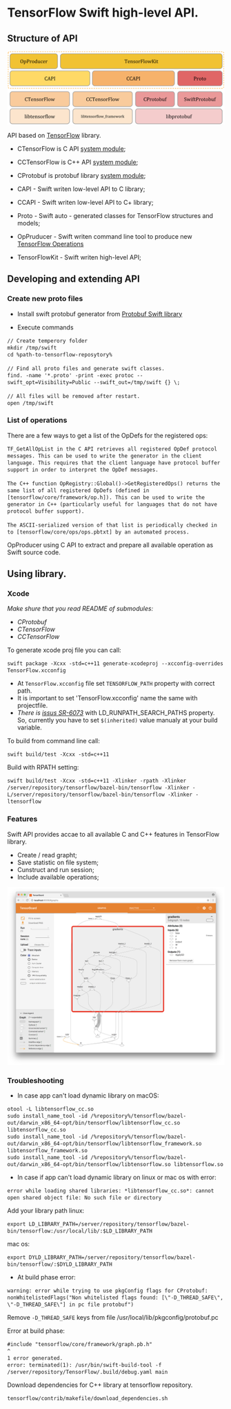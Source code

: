 # TensorFlow Swift high-level API.


## Structure of API
![architecture](https://raw.githubusercontent.com/Octadero/TensorFlow/master/Documentation/resources/TensorFlowProject@2x.png)

API based on [TensorFlow](https://www.tensorflow.org) library.
* CTensorFlow is C API [system module](https://github.com/apple/swift-package-manager/blob/master/Documentation/Usage.md#require-system-libraries);
* CCTensorFlow is C++ API [system module](https://github.com/apple/swift-package-manager/blob/master/Documentation/Usage.md#require-system-libraries);
* CProtobuf is protobuf library [system module](https://github.com/apple/swift-package-manager/blob/master/Documentation/Usage.md#require-system-libraries);

* CAPI - Swift writen low-level API to C library;
* CCAPI - Swift writen low-level API to C+ library;
* Proto - Swift auto - generated classes for TensorFlow structures and models;
* OpPruducer - Swift writen command line tool to produce new [TensorFlow Operations](https://www.tensorflow.org/extend/architecture)
* TensorFlowKit - Swift writen high-level API;

## Developing and extending API

### Create new proto files

* Install swift protobuf generator from [Protobuf Swift library](https://github.com/apple/swift-protobuf) 

* Execute commands

```
// Create temperory folder
mkdir /tmp/swift
cd %path-to-tensorflow-reposytory%

// Find all proto files and generate swift classes.
find. -name '*.proto' -print -exec protoc --swift_opt=Visibility=Public --swift_out=/tmp/swift {} \;

// All files will be removed after restart.
open /tmp/swift
```

### List of operations
There are a few ways to get a list of the OpDefs for the registered ops:

```
TF_GetAllOpList in the C API retrieves all registered OpDef protocol messages. This can be used to write the generator in the client language. This requires that the client language have protocol buffer support in order to interpret the OpDef messages.

The C++ function OpRegistry::Global()->GetRegisteredOps() returns the same list of all registered OpDefs (defined in [tensorflow/core/framework/op.h]). This can be used to write the generator in C++ (particularly useful for languages that do not have protocol buffer support).

The ASCII-serialized version of that list is periodically checked in to [tensorflow/core/ops/ops.pbtxt] by an automated process.

```
OpProducer using C API to extract and prepare all available operation as Swift source code.

## Using library.

### Xcode
*Make shure that you read README of submodules:*
* *CProtobuf*
* *CTensorFlow*
* *CCTensorFlow*

To generate xcode proj file you can call:

```
swift package -Xcxx -std=c++11 generate-xcodeproj --xcconfig-overrides TensorFlow.xcconfig
```
* At `TensorFlow.xcconfig` file set `TENSORFLOW_PATH` property with correct path.
* It is important to set 'TensorFlow.xcconfig' name the same with projectfile.
* *There is [issus SR-6073](https://bugs.swift.org/browse/SR-6073)* with LD_RUNPATH_SEARCH_PATHS property. So, currently you have to set `$(inherited)` value manualy at your build variable.

To build from command line call:
```
swift build/test -Xcxx -std=c++11
```
Build with RPATH setting:
```
swift build/test -Xcxx -std=c++11 -Xlinker -rpath -Xlinker /server/repository/tensorflow/bazel-bin/tensorflow -Xlinker -L/server/repository/tensorflow/bazel-bin/tensorflow -Xlinker -ltensorflow
```
### Features
Swift API provides accae to all available C and C++ features in TensorFlow library.

* Create / read grapht;
* Save statistic on file system;
* Cunstruct and run session;
* Include available operations;

![graph](https://raw.githubusercontent.com/Octadero/TensorFlow/master/Documentation/resources/grapht@2x.png)

### Troubleshooting
* In case app can't load dynamic library on macOS:

```
otool -L libtensorflow_cc.so
sudo install_name_tool -id /%repository%/tensorflow/bazel-out/darwin_x86_64-opt/bin/tensorflow/libtensorflow_cc.so libtensorflow_cc.so
sudo install_name_tool -id /%repository%/tensorflow/bazel-out/darwin_x86_64-opt/bin/tensorflow/libtensorflow_framework.so libtensorflow_framework.so
sudo install_name_tool -id /%repository%/tensorflow/bazel-out/darwin_x86_64-opt/bin/tensorflow/libtensorflow.so libtensorflow.so
```

* In case if app can't load dynamic library on linux or mac os with error:
```
error while loading shared libraries: *libtensorflow_cc.so*: cannot open shared object file: No such file or directory
```
Add your library path linux:
```
export LD_LIBRARY_PATH=/server/repository/tensorflow/bazel-bin/tensorflow:/usr/local/lib/:$LD_LIBRARY_PATH
```
mac os:
```
export DYLD_LIBRARY_PATH=/server/repository/tensorflow/bazel-bin/tensorflow/:$DYLD_LIBRARY_PATH
```

* At build phase error:
```
warning: error while trying to use pkgConfig flags for CProtobuf: nonWhitelistedFlags("Non whitelisted flags found: [\"-D_THREAD_SAFE\", \"-D_THREAD_SAFE\"] in pc file protobuf")
```
Remove `-D_THREAD_SAFE` keys from file /usr/local/lib/pkgconfig/protobuf.pc


Error at build phase:
```
#include "tensorflow/core/framework/graph.pb.h"                                                                                                                                         ^                                                                                                                                                                     1 error generated.                                                                                                                                                             error: terminated(1): /usr/bin/swift-build-tool -f /server/repository/TensorFlow/.build/debug.yaml main
```

Download dependencies for C++ library at tensorflow repository.
```
tensorflow/contrib/makefile/download_dependencies.sh
```

